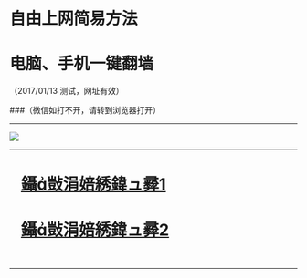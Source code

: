 ﻿# 自由上网简易方法

# 电脑、手机一键翻墙

（2017/01/13 测试，网址有效）


###（微信如打不开，请转到浏览器打开）


***

<img src="https://camo.githubusercontent.com/0421e9ad0300bf34cb00373624397e41cb9467dc/68747470733a2f2f64316a6a6a3470317432616f33732e636c6f756466726f6e742e6e65742f7069632f796a66712d32303136313232356f6b2e706e67" /> 


***
# &nbsp;&nbsp; <a href="http://fqtz-1001.fqw99.tk " target="_blank">鑷敱涓婄綉鍏ュ彛1</a>
# &nbsp;&nbsp; <a href="https://github.com/ogate/ogate/blob/master/README.md?0109" target="_blank">鑷敱涓婄綉鍏ュ彛2</a>
﻿
***

